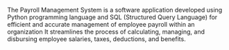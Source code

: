 The Payroll Management System is a software application developed using Python programming language and SQL (Structured Query Language) for efficient and accurate management of employee payroll within an organization It streamlines the process of calculating, managing, and disbursing employee salaries, taxes, deductions, and benefits.
